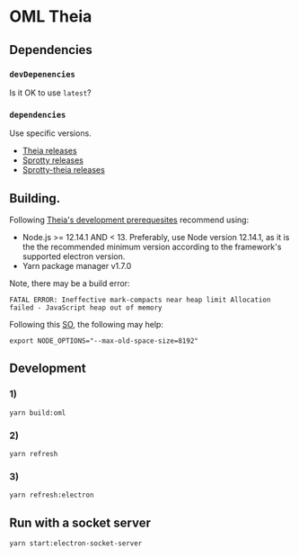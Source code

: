 # OML Theia

## Dependencies

### `devDepenencies`

Is it OK to use `latest`?

### `dependencies` 

Use specific versions.

- [Theia releases](https://github.com/eclipse-theia/theia/releases)
- [Sprotty releases](https://github.com/eclipse/sprotty/releases)
- [Sprotty-theia releases](https://github.com/eclipse/sprotty-theia/releases)

## Building.

Following [Theia's development prerequesites](https://github.com/eclipse-theia/theia/blob/master/doc/Developing.md#prerequisites) recommend using:

- Node.js >= 12.14.1 AND < 13.
  Preferably, use Node version 12.14.1, as it is the the recommended minimum version according to the framework's supported electron version.
- Yarn package manager v1.7.0

Note, there may be a build error:

```
FATAL ERROR: Ineffective mark-compacts near heap limit Allocation failed - JavaScript heap out of memory
```

Following this [SO](https://stackoverflow.com/a/59572966/1009693), the following may help:

```
export NODE_OPTIONS="--max-old-space-size=8192"
```

## Development

### 1)

```
yarn build:oml
```

### 2)

```
yarn refresh
```

### 3)

```
yarn refresh:electron
```

## Run with a socket server

```
yarn start:electron-socket-server
```

